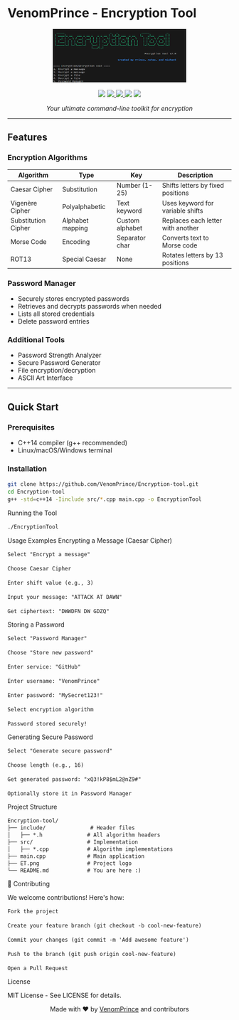 # VenomPrince - Encryption Tool 

<p align="center">
  <img src="https://github.com/VenomPrince/Encryption-tool/blob/main/ET.png" width="300" height="120">
</p>

<p align="center">
  <img src="https://img.shields.io/badge/Version-3.0-brightgreen">
  <a href="https://github.com/VenomPrince">
    <img src="https://img.shields.io/github/followers/VenomPrince?label=Follow&style=social">
  </a>
  <a href="https://github.com/VenomPrince/Encryption-tool/stargazers">
    <img src="https://img.shields.io/github/stars/VenomPrince/Encryption-tool?style=social">
  </a>
  <img src="https://img.shields.io/badge/C++-14-blue">
  <img src="https://img.shields.io/badge/License-MIT-green">
</p>

<p align="center">
  <em>Your ultimate command-line toolkit for encryption</em> 
</p>

---

## Features

###  Encryption Algorithms
| Algorithm | Type | Key | Description |
|-----------|------|-----|-------------|
|  Caesar Cipher | Substitution | Number (1-25) | Shifts letters by fixed positions |
|  Vigenère Cipher | Polyalphabetic | Text keyword | Uses keyword for variable shifts |
|  Substitution Cipher | Alphabet mapping | Custom alphabet | Replaces each letter with another |
|  Morse Code | Encoding | Separator char | Converts text to Morse code |
|  ROT13 | Special Caesar | None | Rotates letters by 13 positions |

###  Password Manager
- Securely stores encrypted passwords
- Retrieves and decrypts passwords when needed
- Lists all stored credentials
- Delete password entries

### Additional Tools
-  Password Strength Analyzer
-  Secure Password Generator
-  File encryption/decryption
-  ASCII Art Interface

---

## Quick Start

### Prerequisites
- C++14 compiler (g++ recommended)
- Linux/macOS/Windows terminal

### Installation
```bash
git clone https://github.com/VenomPrince/Encryption-tool.git
cd Encryption-tool
g++ -std=c++14 -Iinclude src/*.cpp main.cpp -o EncryptionTool
```


Running the Tool
```bash
./EncryptionTool
```
 Usage Examples
Encrypting a Message (Caesar Cipher)

    Select "Encrypt a message"

    Choose Caesar Cipher

    Enter shift value (e.g., 3)

    Input your message: "ATTACK AT DAWN"

    Get ciphertext: "DWWDFN DW GDZQ"

Storing a Password

    Select "Password Manager"

    Choose "Store new password"

    Enter service: "GitHub"

    Enter username: "VenomPrince"

    Enter password: "MySecret123!"

    Select encryption algorithm

    Password stored securely!

Generating Secure Password

    Select "Generate secure password"

    Choose length (e.g., 16)

    Get generated password: "xQ3!kP8$mL2@nZ9#"

    Optionally store it in Password Manager

 Project Structure
```
Encryption-tool/
├── include/              # Header files
│   ├── *.h              # All algorithm headers
├── src/                 # Implementation
│   ├── *.cpp            # Algorithm implementations
├── main.cpp             # Main application
├── ET.png               # Project logo
└── README.md            # You are here :)
```
🤝 Contributing

We welcome contributions! Here's how:

    Fork the project

    Create your feature branch (git checkout -b cool-new-feature)

    Commit your changes (git commit -m 'Add awesome feature')

    Push to the branch (git push origin cool-new-feature)

    Open a Pull Request

 License

MIT License - See LICENSE for details.

<p align="center"> Made with ❤️ by <a href="https://github.com/VenomPrince">VenomPrince</a> and contributors </p> 
